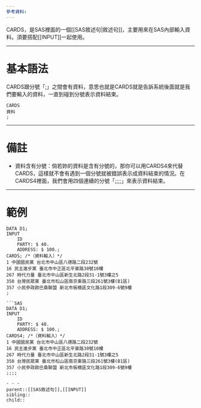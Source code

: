 ```yaml
---
參考資料:
---
```

CARDS，是SAS裡面的一個[[SAS敘述句|敘述句]]，主要用來在SAS內部輸入資料。須要搭配[[INPUT]]一起使用。
- - -
# 基本語法
CARDS跟分號「;」之間會有資料，意思也就是CARDS就是告訴系統後面就是我們要輸入的資料，一直到碰到分號表示資料結束。
```SAS
CARDS
資料
;
```
- - -
# 備註
- 資料含有分號：倘若妳的資料是含有分號的，那你可以用CARDS4來代替CARDS，這樣就不會有遇到一個分號就被錯誤表示成資料結束的情況。在CARDS4裡面，我們會用四個連續的分號「;;;;」來表示資料結束。
- - -
# 範例
```SAS
DATA D1;
INPUT
	ID
	PARTY: $ 40.
	ADDRESS: $ 100.;
CARDS; /*（資料輸入）*/
1 中國國民黨 台北市中山區八德路二段232號
16 民主進步黨 臺北市中正區北平東路30號10樓
267 時代力量 臺北市中山區新生北路2段31-1號3樓之5
350 台灣民眾黨 臺北市松山區南京東路三段261號3樓(B1區)
357 小民參政歐巴桑聯盟 新北市板橋區文化路1段309-6號9樓
;
```


```SAS
```SAS
DATA D1;
INPUT
	ID
	PARTY: $ 40.
	ADDRESS: $ 100.;
CARDS4; /*（資料輸入）*/
1 中國國民黨 台北市中山區八德路二段232號
16 民主進步黨 臺北市中正區北平東路30號10樓
267 時代力量 臺北市中山區新生北路2段31-1號3樓之5
350 台灣民眾黨 臺北市松山區南京東路三段261號3樓(B1區)
357 小民參政歐巴桑聯盟 新北市板橋區文化路1段309-6號9樓
;;;;
```
```
- - -
parent::[[SAS敘述句]],[[INPUT]]
sibling::
child::